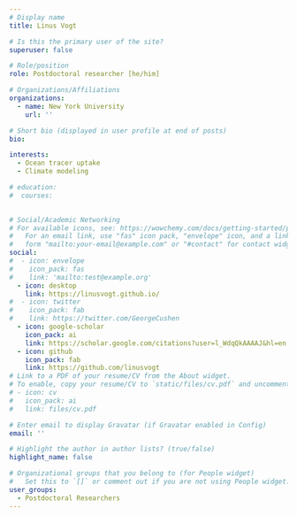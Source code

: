 ```yaml
---
# Display name
title: Linus Vogt

# Is this the primary user of the site?
superuser: false

# Role/position
role: Postdoctoral researcher [he/him]

# Organizations/Affiliations
organizations:
  - name: New York University
    url: ''

# Short bio (displayed in user profile at end of posts)
bio: 

interests:
  - Ocean tracer uptake
  - Climate modeling

# education:
#  courses:
    

# Social/Academic Networking
# For available icons, see: https://wowchemy.com/docs/getting-started/page-builder/#icons
#   For an email link, use "fas" icon pack, "envelope" icon, and a link in the
#   form "mailto:your-email@example.com" or "#contact" for contact widget.
social:
#  - icon: envelope
#    icon_pack: fas
#    link: 'mailto:test@example.org'
  - icon: desktop
    link: https://linusvogt.github.io/
#  - icon: twitter
#    icon_pack: fab
#    link: https://twitter.com/GeorgeCushen
  - icon: google-scholar
    icon_pack: ai
    link: https://scholar.google.com/citations?user=l_WdqQkAAAAJ&hl=en
  - icon: github
    icon_pack: fab
    link: https://github.com/linusvogt
# Link to a PDF of your resume/CV from the About widget.
# To enable, copy your resume/CV to `static/files/cv.pdf` and uncomment the lines below.
# - icon: cv
#   icon_pack: ai
#   link: files/cv.pdf

# Enter email to display Gravatar (if Gravatar enabled in Config)
email: ''

# Highlight the author in author lists? (true/false)
highlight_name: false

# Organizational groups that you belong to (for People widget)
#   Set this to `[]` or comment out if you are not using People widget.
user_groups:
  - Postdoctoral Researchers
---
```


